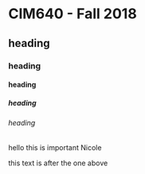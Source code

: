 # CIM640 - Fall 2018

## heading

### heading

#### heading

##### heading

###### heading

hello this is important Nicole

this text is after the one above
